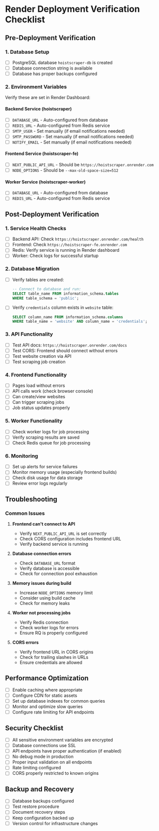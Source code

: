 # Render Deployment Verification Checklist

## Pre-Deployment Verification

### 1. Database Setup
- [ ] PostgreSQL database `hoistscraper-db` is created
- [ ] Database connection string is available
- [ ] Database has proper backups configured

### 2. Environment Variables
Verify these are set in Render Dashboard:

#### Backend Service (hoistscraper)
- [ ] `DATABASE_URL` - Auto-configured from database
- [ ] `REDIS_URL` - Auto-configured from Redis service
- [ ] `SMTP_USER` - Set manually (if email notifications needed)
- [ ] `SMTP_PASSWORD` - Set manually (if email notifications needed)
- [ ] `NOTIFY_EMAIL` - Set manually (if email notifications needed)

#### Frontend Service (hoistscraper-fe)
- [ ] `NEXT_PUBLIC_API_URL` - Should be `https://hoistscraper.onrender.com`
- [ ] `NODE_OPTIONS` - Should be `--max-old-space-size=512`

#### Worker Service (hoistscraper-worker)
- [ ] `DATABASE_URL` - Auto-configured from database
- [ ] `REDIS_URL` - Auto-configured from Redis service

## Post-Deployment Verification

### 1. Service Health Checks
- [ ] Backend API: Check `https://hoistscraper.onrender.com/health`
- [ ] Frontend: Check `https://hoistscraper-fe.onrender.com`
- [ ] Redis: Verify service is running in Render dashboard
- [ ] Worker: Check logs for successful startup

### 2. Database Migration
- [ ] Verify tables are created:
  ```sql
  -- Connect to database and run:
  SELECT table_name FROM information_schema.tables 
  WHERE table_schema = 'public';
  ```
- [ ] Verify `credentials` column exists in `website` table:
  ```sql
  SELECT column_name FROM information_schema.columns 
  WHERE table_name = 'website' AND column_name = 'credentials';
  ```

### 3. API Functionality
- [ ] Test API docs: `https://hoistscraper.onrender.com/docs`
- [ ] Test CORS: Frontend should connect without errors
- [ ] Test website creation via API
- [ ] Test scraping job creation

### 4. Frontend Functionality
- [ ] Pages load without errors
- [ ] API calls work (check browser console)
- [ ] Can create/view websites
- [ ] Can trigger scraping jobs
- [ ] Job status updates properly

### 5. Worker Functionality
- [ ] Check worker logs for job processing
- [ ] Verify scraping results are saved
- [ ] Check Redis queue for job processing

### 6. Monitoring
- [ ] Set up alerts for service failures
- [ ] Monitor memory usage (especially frontend builds)
- [ ] Check disk usage for data storage
- [ ] Review error logs regularly

## Troubleshooting

### Common Issues

1. **Frontend can't connect to API**
   - Verify `NEXT_PUBLIC_API_URL` is set correctly
   - Check CORS configuration includes frontend URL
   - Verify backend service is running

2. **Database connection errors**
   - Check `DATABASE_URL` format
   - Verify database is accessible
   - Check for connection pool exhaustion

3. **Memory issues during build**
   - Increase `NODE_OPTIONS` memory limit
   - Consider using build cache
   - Check for memory leaks

4. **Worker not processing jobs**
   - Verify Redis connection
   - Check worker logs for errors
   - Ensure RQ is properly configured

5. **CORS errors**
   - Verify frontend URL in CORS origins
   - Check for trailing slashes in URLs
   - Ensure credentials are allowed

## Performance Optimization

- [ ] Enable caching where appropriate
- [ ] Configure CDN for static assets
- [ ] Set up database indexes for common queries
- [ ] Monitor and optimize slow queries
- [ ] Configure rate limiting for API endpoints

## Security Checklist

- [ ] All sensitive environment variables are encrypted
- [ ] Database connections use SSL
- [ ] API endpoints have proper authentication (if enabled)
- [ ] No debug mode in production
- [ ] Proper input validation on all endpoints
- [ ] Rate limiting configured
- [ ] CORS properly restricted to known origins

## Backup and Recovery

- [ ] Database backups configured
- [ ] Test restore procedure
- [ ] Document recovery steps
- [ ] Keep configuration backed up
- [ ] Version control for infrastructure changes